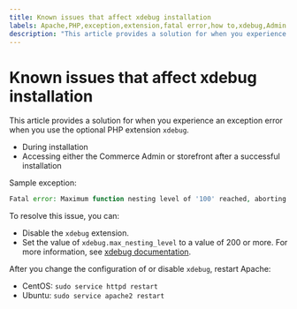 ```yaml
---
title: Known issues that affect xdebug installation
labels: Apache,PHP,exception,extension,fatal error,how to,xdebug,Admin
description: "This article provides a solution for when you experience an exception error when you use the optional PHP extension `xdebug`."
---
```


# Known issues that affect xdebug installation

This article provides a solution for when you experience an exception error when you use the optional PHP extension `xdebug`.

* During installation
* Accessing either the Commerce Admin or storefront after a successful installation

Sample exception:

```php
Fatal error: Maximum function nesting level of '100' reached, aborting!
```

To resolve this issue, you can:

* Disable the `xdebug` extension.
* Set the value of `xdebug.max_nesting_level` to a value of 200 or more. For more information, see [xdebug documentation](http://xdebug.org/docs/basic#max_nesting_level).

After you change the configuration of or disable `xdebug`, restart Apache:

* CentOS: `sudo service httpd restart`
* Ubuntu: `sudo service apache2 restart` 